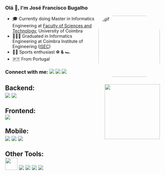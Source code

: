 ### Olá 👋, I'm José Francisco Bugalho 

<!--
**FranciscoBugalho/FranciscoBugalho** is a ✨ _special_ ✨ repository because its `README.md` (this file) appears on your GitHub profile.
-->
 
<div style="display: inline_block">
  
<img align="right" alt="gif" height="200" style="border-radius:50px;" src="https://cdn.discordapp.com/attachments/469634912291520522/991411264309960804/full-stack-development.gif?width=676&height=676">

- 🎓 Currently doing Master in Informatics Engineering at [Faculty of Sciences and Technology](https://www.uc.pt/en/fctuc), University of Coimbra
- 👨🏽‍🎓 Graduated in Informatics Engineering at Coimbra Institute of Engineering ([ISEC](https://www.isec.pt/EN/))
- 🚴‍♂️ Sports enthusiast ⚽ **&** 🏎️
- :portugal: From Portugal 

  
### Connect with me: <a href="https://www.linkedin.com/in/jos%C3%A9-francisco-bugalho-14137319a/" target="_blank"><img src="https://img.shields.io/badge/-LinkedIn-%230077B5?style=for-the-badge&logo=linkedin&logoColor=white" target="_blank"></a> <a href="https://github.com/FranciscoBugalho" target="_blank"><img src="https://img.shields.io/badge/GitHub-100000?style=for-the-badge&logo=github&logoColor=white" target="_blank"></a> <a href="https://gitlab.com/FranciscoBugalho" target="_blank"><img src="https://img.shields.io/badge/GitLab-330F63?style=for-the-badge&logo=gitlab&logoColor=white" target="_blank"></a>

##

<div>
<img align="right" height="180em" src="https://github-readme-stats.vercel.app/api/top-langs/?username=FranciscoBugalho&layout=compact&langs_count=8&theme=dark"/>
</div>

  ## Backend: <br> <img src="https://skills.thijs.gg/icons?i=java,c,cpp,py,php&theme=light"> <img src="https://img.shields.io/badge/Django-092E20?style=for-the-badge&logo=django&logoColor=white"> <br><br> Frontend: <br> <img src="https://skills.thijs.gg/icons?i=react,js,html,css,&theme=light"> <br><br>  Mobile: <br> <img src="https://img.shields.io/badge/Android-3DDC84?style=for-the-badge&logo=android&logoColor=white"> <img src="https://img.shields.io/badge/Kotlin-0095D5?&style=for-the-badge&logo=kotlin&logoColor=white"> <img src="https://img.shields.io/badge/Flutter-02569B?style=for-the-badge&logo=flutter&logoColor=white"> <br><br> Other Tools: <br> <img src="https://www.vectorlogo.zone/logos/firebase/firebase-icon.svg" width="40" height="40"/> <img src="https://skills.thijs.gg/icons?i=mysql,postgres,mongodb,unity&theme=light"> <img src="https://img.shields.io/badge/blender-%23F5792A.svg?style=for-the-badge&logo=blender&logoColor=white"> <img src="https://img.shields.io/badge/Amazon_AWS-232F3E?style=for-the-badge&logo=amazon-aws&logoColor=white"> <img src="https://img.shields.io/badge/Lua-2C2D72?style=for-the-badge&logo=lua&logoColor=white">  
    
</div>

<!-- https://reactjsexample.com/skill-icons-beautiful-skills-icons-for-your-github-readme/ | https://dev.to/envoy_/150-badges-for-github-pnk -->
